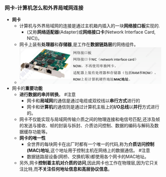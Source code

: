 ### 网卡-计算机怎么和外界局域网连接
- **网卡**
	- 计算机与外界局域网的连接是通过主机箱内插入的一块**网络接口板**实现的.
		- (又称**网络适配器**(Adapter)或**网络接口卡**(Network Interface Card, NIC))。
	- 网卡上装有**处理器**和**存储器**,是工作在**数据链路层**的网络组件。
	- ![](attachments/Pasted%20image%2020221009153522.png)
- 网卡的**重要功能**
	- **进行数据的串并转换**。  #注意
		- 网卡和**局域网**的通信是通过电缆或双绞线以**串行方式**进行的
		- 网卡和**计算机**的通信则是通过计算机主板上的**I/O总线**以**并行**方式进行的。
	- 网卡不仅能实现与局域网传输介质之间的物理连接和电信号匹配,还涉及帧的发送与接收、帧的封装与拆封、介质访问控制、数据的编码与解码及数据缓存功能等。
	- **网卡的唯一性**
		- 全世界的每块网卡在出厂时都有一个唯一的代码,称为**介质访问控制(MAC)地址**,这个地址用于控制主机在网络上的数据通信。 #注意
		- 数据链路层设备(网桥、交换机等)都使用各个网卡的MAC地址。
	- 另外,网卡**控制着主机对介质的访问**,因此网卡也工作在物理层,因为它只关注比特,而**不关注任何地址信息和高层协议信息**。 <!--SR:!2022-10-15,3,250-->